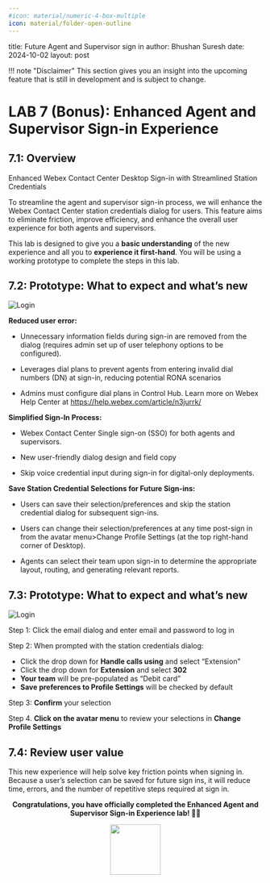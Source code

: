 ```yaml
---
#icon: material/numeric-4-box-multiple
icon: material/folder-open-outline
---
```


title: Future Agent and Supervisor sign in
author: Bhushan Suresh 
date: 2024-10-02
layout: post

<!-- md:option type:warning -->
!!! note "Disclaimer"
    This section gives you an insight into the upcoming feature that is still in development and is subject to change. 

# LAB 7 (Bonus): Enhanced Agent and Supervisor Sign-in Experience

## 7.1: Overview

Enhanced Webex Contact Center Desktop Sign-in with Streamlined Station Credentials

To streamline the agent and supervisor sign-in process, we will enhance the Webex Contact Center station credentials dialog for users. This feature aims to eliminate friction, improve efficiency, and enhance the overall user experience for both agents and supervisors.

This lab is designed to give you a **basic understanding** of the new experience and all you to **experience it first-hand**. You will be using a working prototype to complete the steps in this lab.


## 7.2: Prototype: What to expect and what’s new

 ![Login](../assets/images/Analyzer/topic1.png)

**Reduced user error:**

- Unnecessary information fields during sign-in are removed from the dialog (requires admin set up of user telephony options to be configured).

- Leverages dial plans to prevent agents from entering invalid dial numbers (DN) at sign-in, reducing potential RONA scenarios

- Admins must configure dial plans in Control Hub. Learn more on Webex Help Center at https://help.webex.com/article/n3jurrk/


**Simplified Sign-In Process:**

- Webex Contact Center Single sign-on (SSO) for both agents and supervisors.

- New user-friendly dialog design and field copy

- Skip voice credential input during sign-in for digital-only deployments.


**Save Station Credential Selections for Future Sign-ins:**

- Users can save their selection/preferences and skip the station credential dialog for subsequent sign-ins.

- Users can change their selection/preferences at any time post-sign in from the avatar menu>Change Profile Settings (at the top right-hand corner of Desktop).

- Agents can select their team upon sign-in to determine the appropriate layout, routing, and generating relevant reports.

## 7.3: Prototype: What to expect and what’s new

  ![Login](../assets/images/Analyzer/topic1.png)

Step 1: Click the email dialog and enter email and password to log in

Step 2: When prompted with the station credentials dialog:

- Click the drop down for **Handle calls using** and select “Extension”
- Click the drop down for **Extension** and select **302**
- **Your team** will be pre-populated as “Debit card”
- **Save preferences to Profile Settings** will be checked by default

Step 3: 	**Confirm** your selection

Step 4.	**Click on the avatar menu** to review your selections in **Change Profile Settings**

      

## 7.4: Review user value

This new experience will help solve key friction points when signing in. Because a user’s selection can be saved for future sign ins, it will reduce time, errors, and the number of repetitive steps required at sign in.


<p style="text-align:center"><strong>Congratulations, you have officially completed the Enhanced Agent and Supervisor Sign-in Experience lab! 🎉🎉 </strong></p>
		
<p style="text-align:center;"><img src="../images/webex-new-logo1.png" width="100"></p>
